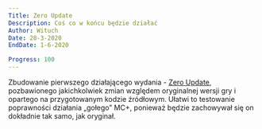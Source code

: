 ```yaml
---
Title: Zero Update
Description: Coś co w końcu będzie działać
Author: Wituch
Date: 28-3-2020
EndDate: 1-6-2020

Progress: 100
---
```


Zbudowanie pierwszego działającego wydania - [Zero Update](?updates/released/zero-update), pozbawionego jakichkolwiek zmian względem oryginalnej wersji gry i opartego na przygotowanym kodzie źródłowym. Ułatwi to testowanie poprawności działania „gołego” MC+, ponieważ będzie zachowywał się on dokładnie tak samo, jak oryginał.
